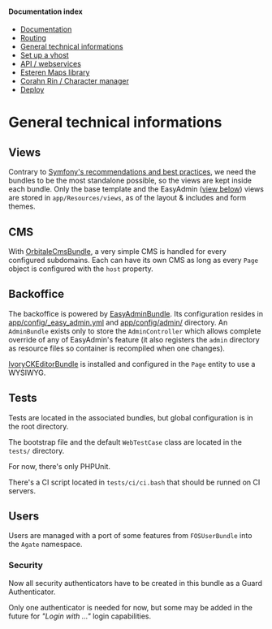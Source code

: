 
#### Documentation index

* [Documentation](../README.md)
* [Routing](routing.md)
* [General technical informations](technical.md)
* [Set up a vhost](vhosts.md)
* [API / webservices](api.md)
* [Esteren Maps library](maps.md)
* [Corahn Rin / Character manager](character_manager.md)
* [Deploy](deploy.md)

# General technical informations

## Views

Contrary to [Symfony's recommendations and best practices](http://symfony.com/doc/current/best_practices/templates.html#template-locations),
we need the bundles to be the most standalone possible, so the views are kept inside each bundle.
Only the base template and the EasyAdmin ([view below](#backoffice)) views are stored in `app/Resources/views`,
 as of the layout & includes and form themes.

## CMS

With [OrbitaleCmsBundle](https://github.com/Orbitale/CmsBundle), a very simple CMS is handled for every configured
 subdomains. Each can have its own CMS as long as every `Page` object is configured with the `host` property.

## Backoffice

The backoffice is powered by [EasyAdminBundle](https://github.com/javiereguiluz/EasyAdminBundle).
Its configuration resides in [app/config/_easy_admin.yml](../app/config/_easyadmin.yml) and
 [app/config/admin/](../app/config/admin/) directory.
An `AdminBundle` exists only to store the `AdminController` which allows complete override of any of EasyAdmin's feature
(it also registers the `admin` directory as resource files so container is recompiled when one changes).

[IvoryCKEditorBundle](https://github.com/egeloen/IvoryCKEditorBundle) is installed and configured in the `Page` entity
 to use a WYSIWYG.

## Tests

Tests are located in the associated bundles, but global configuration is in the root directory.

The bootstrap file and the default `WebTestCase` class are located in the `tests/` directory.

For now, there's only PHPUnit.

There's a CI script located in `tests/ci/ci.bash` that should be runned on CI servers.

## Users

Users are managed with a port of some features from `FOSUserBundle` into the `Agate` namespace.

### Security

Now all security authenticators have to be created in this bundle as a Guard Authenticator.

Only one authenticator is needed for now, but some may be added in the future for _"Login with ..."_ login capabilities.

